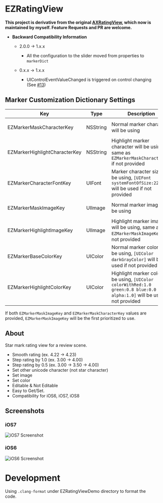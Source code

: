 # EZRatingView

**This project is derivative from the original [AXRatingView](https://github.com/akiroom/AXRatingView), which now is maintained by myself. Feature Requests and PR are welcome.**

- __Backward Compatibility Information__
  - 2.0.0 -> 1.x.x
    - All the configuration to the slider moved from properties to ```markerDict```

  - 0.x.x -> 1.x.x
    - UIControlEventValueChanged is triggered on control changing (See [#13](https://github.com/akiroom/AXRatingView/pull/13/))
    
## Marker Customization Dictionary Settings

|Key|Type|Description|Note|
|---|---|---|---|
|EZMarkerMaskCharacterKey|NSString|Normal marker character will be using|Required if no value of `EZMarkerMaskImageKey` present|
|EZMarkerHighlightCharacterKey|NSString|Highlight marker character will be using, same as `EZMarkerMaskCharacterKey` if not provided|Optional|
|EZMarkerCharacterFontKey|UIFont|Marker character size will be using, `[UIFont systemFontOfSize:22.0]` will be used if not provided|Optional|
|EZMarkerMaskImageKey|UIImage|Normal marker image will be using|Required if no value of `EZMarkerMaskCharacterKey` present|
|EZMarkerHighlightImageKey|UIImage|Highlight marker image will be using, same as `EZMarkerMaskImageKey` if not provided|Optional|
|EZMarkerBaseColorKey|UIColor|Normal marker color will be using, `[UIColor darkGrayColor]` will be used if not provided|Optional|
|EZMarkerHighlightColorKey|UIColor|Highlight marker color will be using, `[UIColor colorWithRed:1.0 green:0.8 blue:0.0 alpha:1.0]` will be used if not provided|Optional|

If both `EZMarkerMaskImageKey` and `EZMarkerMaskCharacterKey` values are provided, `EZMarkerMaskImageKey` will be the first prioritized to use. 

## About
Star mark rating view for a review scene.

- Smooth rating (ex. 4.22 -> 4.23)
- Step rating by 1.0 (ex. 3.00 -> 4.00)
- Step rating by 0.5 (ex. 3.00 -> 3.50 -> 4.00)
- Set other unicode character (not star character)
- Set image
- Set color
- Editable & Not Editable
- Easy to Get/Set.
- Compatibility for iOS6, iOS7, iOS8

## Screenshots
### iOS7

![iOS7 Screenshot](https://raw.github.com/EvianZhow/EZRatingView/master/EZRatingViewDemo/Screenshot.png)

### iOS6

![iOS6 Screenshot](https://raw.github.com/EvianZhow/EZRatingView/master/EZRatingViewDemo/Screenshot-iOS6.png)

# Development

Using `.clang-format` under EZRatingViewDemo directory to format the code. 

